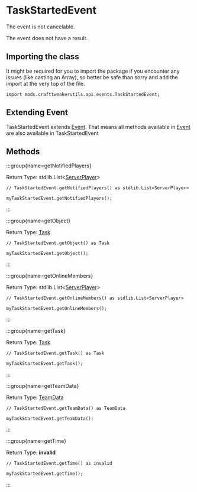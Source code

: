 # TaskStartedEvent

The event is not cancelable.

The event does not have a result.

## Importing the class

It might be required for you to import the package if you encounter any issues (like casting an Array), so better be safe than sorry and add the import at the very top of the file.
```zenscript
import mods.crafttweakerutils.api.events.TaskStartedEvent;
```


## Extending Event

TaskStartedEvent extends [Event](/forge/api/event/Event). That means all methods available in [Event](/forge/api/event/Event) are also available in TaskStartedEvent

## Methods

:::group{name=getNotifiedPlayers}

Return Type: stdlib.List&lt;[ServerPlayer](/vanilla/api/entity/type/player/ServerPlayer)&gt;

```zenscript
// TaskStartedEvent.getNotifiedPlayers() as stdlib.List<ServerPlayer>

myTaskStartedEvent.getNotifiedPlayers();
```

:::

:::group{name=getObject}

Return Type: [Task](/mods/sixikutils/ftbquest/quests/Task)

```zenscript
// TaskStartedEvent.getObject() as Task

myTaskStartedEvent.getObject();
```

:::

:::group{name=getOnlineMembers}

Return Type: stdlib.List&lt;[ServerPlayer](/vanilla/api/entity/type/player/ServerPlayer)&gt;

```zenscript
// TaskStartedEvent.getOnlineMembers() as stdlib.List<ServerPlayer>

myTaskStartedEvent.getOnlineMembers();
```

:::

:::group{name=getTask}

Return Type: [Task](/mods/sixikutils/ftbquest/quests/Task)

```zenscript
// TaskStartedEvent.getTask() as Task

myTaskStartedEvent.getTask();
```

:::

:::group{name=getTeamData}

Return Type: [TeamData](/mods/sixikutils/ftbquest/quests/TeamData)

```zenscript
// TaskStartedEvent.getTeamData() as TeamData

myTaskStartedEvent.getTeamData();
```

:::

:::group{name=getTime}

Return Type: **invalid**

```zenscript
// TaskStartedEvent.getTime() as invalid

myTaskStartedEvent.getTime();
```

:::


